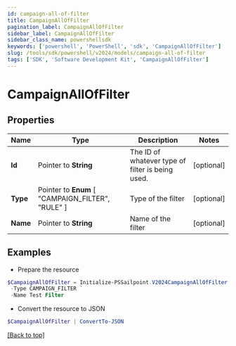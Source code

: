 ```yaml
---
id: campaign-all-of-filter
title: CampaignAllOfFilter
pagination_label: CampaignAllOfFilter
sidebar_label: CampaignAllOfFilter
sidebar_class_name: powershellsdk
keywords: ['powershell', 'PowerShell', 'sdk', 'CampaignAllOfFilter'] 
slug: /tools/sdk/powershell/v2024/models/campaign-all-of-filter
tags: ['SDK', 'Software Development Kit', 'CampaignAllOfFilter']
---
```



# CampaignAllOfFilter

## Properties

Name | Type | Description | Notes
------------ | ------------- | ------------- | -------------
**Id** |  Pointer to **String** | The ID of whatever type of filter is being used. | [optional] 
**Type** |  Pointer to  **Enum** [  "CAMPAIGN_FILTER",    "RULE" ] | Type of the filter | [optional] 
**Name** |  Pointer to **String** | Name of the filter | [optional] 

## Examples

- Prepare the resource
```powershell
$CampaignAllOfFilter = Initialize-PSSailpoint.V2024CampaignAllOfFilter  -Id 0fbe863c063c4c88a35fd7f17e8a3df5 `
 -Type CAMPAIGN_FILTER `
 -Name Test Filter
```

- Convert the resource to JSON
```powershell
$CampaignAllOfFilter | ConvertTo-JSON
```


[[Back to top]](#) 

